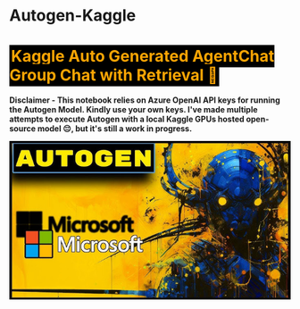 # Autogen-Kaggle
# <span style="background-color:black; color:#fda504; padding: 3px;">Kaggle Auto Generated AgentChat Group Chat with Retrieval 🎊</span>

**Disclaimer - This notebook relies on Azure OpenAI API keys for running the Autogen Model. Kindly use your own keys. I've made multiple attempts to execute Autogen with a local Kaggle GPUs hosted open-source model &#x1F614;, but it's still a work in progress.**

![](https://github.com/Owaiskhan9654/Autogen-Kaggle/blob/main/img/Autogen.jpeg?raw=true)
